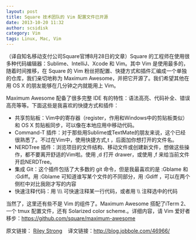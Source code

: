 ```yaml
---
layout: post
title: Square 技术团队的 Vim 配置文件已开源
date: 2013-10-20 11:32
author: scsidisk
category: Vim
tags: Linux, Mac, Vim
---
```


（译自知名移动支付公司Square官博8月28日的文章）Square 的工程师在使用很多种代码编辑器：Sublime、IntelliJ、Xcode 和 Vim。其中 Vim 是使用最多的，随着时间推移，在 Square 的 Vim 粉丝把配置、快捷方式和插件汇编成一个单独的仓库，我们亲切地称为 Maximum Awesome，并把它开源了。我们希望其他在用 OS X 的朋友能够在几分钟之内就能用上 Vim。

Maximum Awesome 配备了很多完整 IDE 有的特性：语法高亮、代码补全、错误高亮等等。下面这些是我喜欢的快捷方式和插件：

- 共享剪贴板：Vim中的寄存器（register，作用和Windows中的剪贴板类似）和 OS X 剪贴板同步，可以像在本地应用中移动代码。
- Command-T 插件：对于那些用Sublime或TextMate的朋友来说，这个已经很熟悉了。不过在Vim中，使用快捷方式,t ，后面加你想打开的文件名。
- NERDTree 插件：浏览项目的文件结构、移动文件或创建新文件，想做这些操作，都不要离开舒适的Vim啦。使用 ,d 打开 drawer，或使用 ,f 来给当前文件开启NERDTree。
- 集成 Git：这个插件包括了大多数的 git 命令，但是我最喜欢的是 :Gblame 和 :Gdiff。用 :Gblame 可知道谁写某个文件的不同部分，用 :Gdiff ，可以在两个侧栏中对比我刚才写的内容
- 快速注释代码：用 \\\\\\ 可快速注释某一行代码，或者用 \\\ 注释选中的代码

当然了，这里还有些不是 Vim 的组件了。Maximum Awesome 搭配了iTerm 2、一个 tmux 配置文件，还有 Solarized color scheme.。详细内容，请 Vim 爱好者移步：<https://github.com/square/maximum-awesome>

原文链接： [Riley Strong](http://corner.squareup.com/2013/08/fly-vim-first-class.html)   
译文链接：<http://blog.jobbole.com/46966/>  
